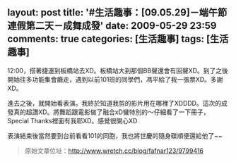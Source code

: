 layout: post
title: '#生活趣事：[09.05.29]－端午節連假第二天－成舞成發'
date: 2009-05-29 23:59
comments: true
categories: [生活趣事]
tags: [生活趣事]
---
12:00，搭著捷運到板橋站去XD。板橋站大到那個BB聲還會有回聲XD。到了之後開始往多功能集會廳走，遇到以前101班的同學們，馮平給了我一張票XD。多謝XD。

進去之後，就開始看表演。我終於知道我剪的影片用在哪裡了XDDDD。這次的成發真的超讚XD。將舞蹈跟電影做了融合xD蠻特別的～仔細看了一下冊子，Special Thanks裡面有我耶XD。感覺很開心XD

表演結束後當然要到台前看看101的同胞，我也將世慶的隨身碟順便還給他了~~

> 原始文章位址：http://www.wretch.cc/blog/fafnar123/9799416